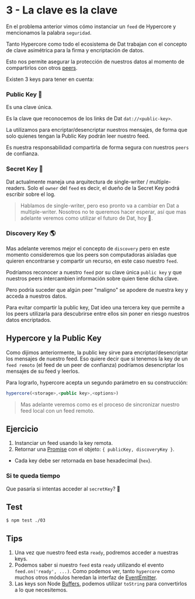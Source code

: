 # 3 - La clave es la clave

En el problema anterior vimos cómo instanciar un `feed` de Hypercore y
mencionamos la palabra `seguridad`.

Tanto Hypercore como todo el ecosistema de Dat trabajan con el concepto de
clave asimétrica para la firma y encriptación de datos.

Esto nos permite asegurar la protección de nuestros datos al momento de
compartirlos con otros [peers](/es/terms).

Existen 3 keys para tener en cuenta:

### Public Key :key:

Es una clave única.

Es la clave que reconocemos de los links de Dat `dat://<public-key>`.

La utilizamos para encriptar/desencriptar nuestros mensajes, de forma que solo quienes tengan la Public Key podrán leer nuestro feed.

Es nuestra responsabilidad compartirla de forma segura con nuestros `peers` de confianza.

### Secret Key :closed_lock_with_key:

Dat actualmente maneja una arquitectura de single-writer / multiple-readers. Solo el `owner` del `feed` es
decir, el dueño de la Secret Key podrá escribir sobre el log.

> Hablamos de single-writer, pero eso pronto va a cambiar en Dat a multiple-writer. Nosotros no te queremos
hacer esperar, así que mas adelante veremos como utilizar el futuro de Dat, hoy :rocket:.

### Discovery Key :earth_americas:

Mas adelante veremos mejor el concepto de `discovery` pero en este momento consideremos que los peers son
computadoras aisladas que quieren encontrarse y compartir un recurso, en este caso nuestro `feed`.

Podríamos reconocer a nuestro `feed` por su clave única `public key` y que nuestros peers intercambien información sobre quien
tiene dicha clave.

Pero podría suceder que algún peer "maligno" se apodere de nuestra key y acceda a nuestros datos.

Para evitar compartir la public key, Dat ideo una tercera key que permite a los peers utilizarla para descubrirse
entre ellos sin poner en riesgo nuestros datos encriptados.

## Hypercore y la Public Key

Como dijimos anteriormente, la public key sirve para encriptar/desencriptar los mensajes de nuestro feed. Eso quiere decir que
si tenemos la key de un `feed remoto` (el feed de un peer de confianza) podríamos desencriptar los mensajes de su feed y
leerlos.

Para lograrlo, hypercore acepta un segundo parámetro en su construcción:
```javascript
hypercore(<storage>,<public key>,<options>)
```

> Mas adelante veremos como es el proceso de sincronizar nuestro feed local con un feed remoto.

## Ejercicio

1. Instanciar un feed usando la key remota.
2. Retornar una [Promise](https://developer.mozilla.org/es/docs/Web/JavaScript/Referencia/Objetos_globales/Promise#S%C3%BAper_simple_(%C2%A110_l%C3%ADneas!))
con el objeto: `{ publicKey, discoveryKey }`.
  * Cada key debe ser retornada en base hexadecimal (`hex`).

### Si te queda tiempo

Que pasaría si intentas acceder al `secretKey`? :speak_no_evil:

## Test

```
$ npm test ./03
```

## Tips

1. Una vez que nuestro feed esta `ready`, podremos acceder a nuestras keys.
1. Podemos saber si nuestro `feed` esta `ready` utilizando el evento `feed.on('ready', ...)`.
Como podemos ver, tanto `hypercore` como muchos otros módulos
heredan la interfaz de [EventEmitter](https://nodejs.org/api/events.html).
1. Las keys son Node [Buffers](https://nodejs.org/api/buffer.html#buffer_buf_tostring_encoding_start_end),
podemos utilizar `toString` para convertirlos a lo que necesitemos.


